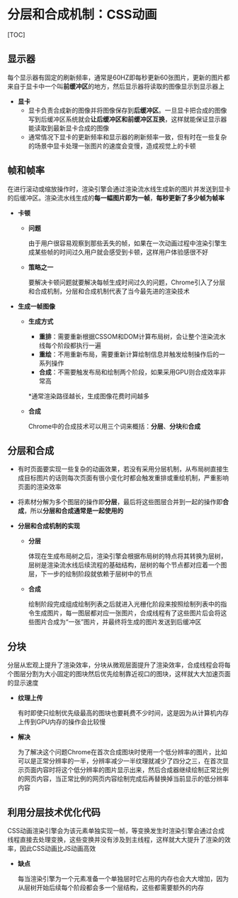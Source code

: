 # 分层和合成机制：CSS动画

[TOC]

## 显示器

每个显示器有固定的刷新频率，通常是60HZ即每秒更新60张图片，更新的图片都来自于显卡中一个叫**前缓冲区**的地方，然后显示器将读取的图像显示到显示器上

- **显卡**
  - 显卡负责合成新的图像并将图像保存到**后缓冲区**。一旦显卡把合成的图像写到后缓冲区系统就会**让后缓冲区和前缓冲区互换**，这样就能保证显示器能读取到最新显卡合成的图像
  - 通常情况下显卡的更新频率和显示器的刷新频率一致，但有时在一些复杂的场景中显卡处理一张图片的速度会变慢，造成视觉上的卡顿



## 帧和帧率

在进行滚动或缩放操作时，渲染引擎会通过渲染流水线生成新的图片并发送到显卡的后缓冲区。渲染流水线生成的**每一幅图片即为一帧**，**每秒更新了多少帧为帧率**

- **卡顿**

  - **问题**

    由于用户很容易观察到那些丢失的帧，如果在一次动画过程中渲染引擎生成某些帧的时间过久用户就会感受到卡顿，这样用户体验感很不好

  - **策略之一**

    要解决卡顿问题就要解决每帧生成时间过久的问题，Chrome引入了分层和合成机制，分层和合成机制代表了当今最先进的渲染技术

- **生成一帧图像**

  - **生成方式**

    - **重排**：需要重新根据CSSOM和DOM计算布局树，会让整个渲染流水线每个阶段都执行一遍
    - **重绘**：不用重新布局，需要重新计算绘制信息并触发绘制操作后的一系列操作
    - **合成**：不需要触发布局和绘制两个阶段，如果采用GPU则合成效率非常高

    *通常渲染路径越长，生成图像花费时间越多

  - **合成**

    Chrome中的合成技术可以用三个词来概括：**分层**、**分块**和**合成**



## 分层和合成

- 有时页面要实现一些复杂的动画效果，若没有采用分层机制，从布局树直接生成目标图片的话则每次页面有很小变化时都会触发重排或重绘机制，严重影响页面的渲染效率

- 将素材分解为多个图层的操作即**分层**，最后将这些图层合并到一起的操作即**合成**，所以**分层和合成通常是一起使用的**

- **分层和合成机制的实现**

  - **分层**

    体现在生成布局树之后，渲染引擎会根据布局树的特点将其转换为层树，层树是渲染流水线后续流程的基础结构，层树的每个节点都对应着一个图层，下一步的绘制阶段就依赖于层树中的节点

  - **合成**

    绘制阶段完成组成绘制列表之后就进入光栅化阶段来按照绘制列表中的指令生成图片，每一图层都对应一张图片，合成线程有了这些图片后会将这些图片合成为“一张”图片，并最终将生成的图片发送到后缓冲区



## 分块

分层从宏观上提升了渲染效率，分块从微观层面提升了渲染效率，合成线程会将每个图层分割为大小固定的图块然后优先绘制靠近视口的图块，这样就大大加速页面的显示速度

- **纹理上传**

  有时即使只绘制优先级最高的图块也要耗费不少时间，这是因为从计算机内存上传到GPU内存的操作会比较慢

- **解决**

  为了解决这个问题Chrome在首次合成图块时使用一个低分辨率的图片，比如可以是正常分辨率的一半，分辨率减少一半纹理就减少了四分之三，在首次显示页面内容时将这个低分辨率的图片显示出来，然后合成器继续绘制正常比例的网页内容，当正常比例的网页内容绘制完成后再替换掉当前显示的低分辨率内容



## 利用分层技术优化代码

CSS动画渲染引擎会为该元素单独实现一帧，等变换发生时渲染引擎会通过合成线程直接去处理变换，这些变换并没有涉及到主线程，这样就大大提升了渲染的效率，因此CSS动画比JS动画高效

- **缺点**

  每当渲染引擎为一个元素准备一个单独层时它占用的内存也会大大增加，因为从层树开始后续每个阶段都会多一个层结构，这些都需要额外的内存